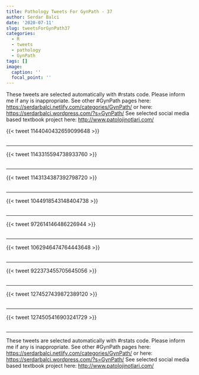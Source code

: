 ```yaml
---
title: Pathology Tweets For GynPath - 37
author: Serdar Balci
date: '2020-07-11'
slug: tweetsForGynPath37
categories:
  - R
  - tweets
  - pathology
  - GynPath
tags: []
image:
  caption: ''
  focal_point: ''
---
```



These tweets are selected automatically with #rstats code. Please inform me if any is inappropriate.
See other #GynPath pages here: https://serdarbalci.netlify.com/categories/GynPath/  or here: https://serdarbalci.wordpress.com/?s=GynPath/ 
See selected social media based textbook project here: http://www.patolojinotlari.com/

{{< tweet 1144040432659099648 >}}
<br>
<br>
<hr>
{{< tweet 1143315594738933760 >}}
<br>
<br>
<hr>
{{< tweet 1143134387392798720 >}}
<br>
<br>
<hr>
{{< tweet 1044918543148404738 >}}
<br>
<br>
<hr>
{{< tweet 972614146486226944 >}}
<br>
<br>
<hr>
{{< tweet 1062946474764443648 >}}
<br>
<br>
<hr>
{{< tweet 922373455705645056 >}}
<br>
<br>
<hr>
{{< tweet 1274527439872389120 >}}
<br>
<br>
<hr>
{{< tweet 1274505416903241729 >}}
<br>
<br>
<hr>


These tweets are selected automatically with #rstats code. Please inform me if any is inappropriate.
See other #GynPath pages here: https://serdarbalci.netlify.com/categories/GynPath/  or here: https://serdarbalci.wordpress.com/?s=GynPath/ 
See selected social media based textbook project here: http://www.patolojinotlari.com/
